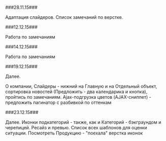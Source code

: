 ###28.11.15###

Адаптация слайдеров.
Список замечаний по верстке.


###12.12.15###

Работа по замечаниям

###14.12.15###

Работа по замечаниям


###19.12.15###

Далее.

О компании, Слайдеры - нижний на Главную и на Отдельный объект, сортировка новостей (Предложить - два календарика и кнопка),
пройтись по замечаниям. Ajax-подгрузка цветов (AJAX-сниппет) - предложить пагинатор с разбивкой по оттенкам


###23.12.15###

Далее. Иконки подкатегорий - также, как и Категорий - бэкграундом и черепицей.
Ресайз и превью.
Список всех шаблонов для оценки ситуации.
Посмотреть Продукцию - "поехала" верстка иконок
